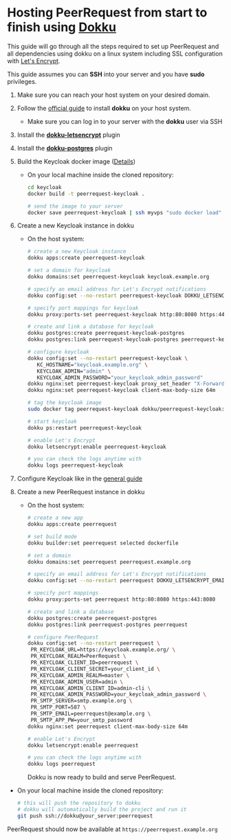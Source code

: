 # Hosting PeerRequest from start to finish using [Dokku](https://dokku.com/)

This guide will go through all the steps required to set up PeerRequest and all dependencies using dokku on a linux
system including SSL configuration with [Let's Encrypt](https://letsencrypt.org/).

This guide assumes you can **SSH** into your server and you have **sudo** privileges.

1. Make sure you can reach your host system on your desired domain.
2. Follow the [official guide](https://dokku.com/docs/getting-started/installation/) to install **dokku** on your host
   system.
   - Make sure you can log in to your server with the **dokku** user via SSH
3. Install the [**dokku-letsencrypt**](https://github.com/dokku/dokku-letsencrypt#installation) plugin
4. Install the [**dokku-postgres**](https://github.com/dokku/dokku-postgres#installation) plugin
5. Build the Keycloak docker image ([Details](../keycloak))
   - On your local machine inside the cloned repository:

     ```bash
     cd keycloak
     docker build -t peerrequest-keycloak .
     
     # send the image to your server
     docker save peerrequest-keycloak | ssh myvps "sudo docker load"
     ```

6. Create a new Keycloak instance in dokku
   - On the host system:

     ```bash
     # create a new Keycloak instance
     dokku apps:create peerrequest-keycloak
     
     # set a domain for keycloak
     dokku domains:set peerrequest-keycloak keycloak.example.org
     
     # specify an email address for Let's Encrypt notifications
     dokku config:set --no-restart peerrequest-keycloak DOKKU_LETSENCRYPT_EMAIL=report@example.org
     
     # specify port mappings for keycloak
     dokku proxy:ports-set peerrequest-keycloak http:80:8080 https:443:8080
     
     # create and link a database for keycloak
     dokku postgres:create peerrequest-keycloak-postgres
     dokku postgres:link peerrequest-keycloak-postgres peerrequest-keycloak
     
     # configure keycloak
     dokku config:set --no-restart peerrequest-keycloak \
        KC_HOSTNAME="keycloak.example.org" \
        KEYCLOAK_ADMIN="admin" \
        KEYCLOAK_ADMIN_PASSWORD="your_keycloak_admin_password"
     dokku nginx:set peerrequest-keycloak proxy_set_header "X-Forwarded-Host $http_host"
     dokku nginx:set peerrequest-keycloak client-max-body-size 64m
     
     # tag the keycloak image
     sudo docker tag peerrequest-keycloak dokku/peerrequest-keycloak:latest
     
     # start keycloak
     dokku ps:restart peerrequest-keycloak
     
     # enable Let's Encrypt
     dokku letsencrypt:enable peerrequest-keycloak
     
     # you can check the logs anytime with
     dokku logs peerrequest-keycloak
     ```

7. Configure Keycloak like in the [general guide](../README.md#guide)
8. Create a new PeerRequest instance in dokku
   - On the host system:

      ```bash
      # create a new app
      dokku apps:create peerrequest
   
      # set build mode
      dokku builder:set peerrequest selected dockerfile
   
      # set a domain
      dokku domains:set peerrequest peerrequest.example.org
   
      # specify an email address for Let's Encrypt notifications
      dokku config:set --no-restart peerrequest DOKKU_LETSENCRYPT_EMAIL=report@example.org
   
      # specify port mappings
      dokku proxy:ports-set peerrequest http:80:8080 https:443:8080
   
      # create and link a database
      dokku postgres:create peerrequest-postgres
      dokku postgres:link peerrequest-postgres peerrequest
   
      # configure PeerRequest
      dokku config:set --no-restart peerrequest \
       PR_KEYCLOAK_URL=https://keycloak.example.org/ \
       PR_KEYCLOAK_REALM=PeerRequest \
       PR_KEYCLOAK_CLIENT_ID=peerrequest \
       PR_KEYCLOAK_CLIENT_SECRET=your_client_id \
       PR_KEYCLOAK_ADMIN_REALM=master \
       PR_KEYCLOAK_ADMIN_USER=admin \
       PR_KEYCLOAK_ADMIN_CLIENT_ID=admin-cli \
       PR_KEYCLOAK_ADMIN_PASSWORD=your_keycloak_admin_password \
       PR_SMTP_SERVER=smtp.example.org \
       PR_SMTP_PORT=587 \
       PR_SMTP_EMAIL=peerrequest@example.org \
       PR_SMTP_APP_PW=your_smtp_password
      dokku nginx:set peerrequest client-max-body-size 64m
   
      # enable Let's Encrypt
      dokku letsencrypt:enable peerrequest
   
      # you can check the logs anytime with
      dokku logs peerrequest
      ```
     Dokku is now ready to build and serve PeerRequest.


- On your local machine inside the cloned repository:

   ```bash
   # this will push the repository to dokku
   # dokku will automatically build the project and run it
   git push ssh://dokku@your_server:peerrequest
   ```

PeerRequest should now be available at `https://peerrequest.example.org`
